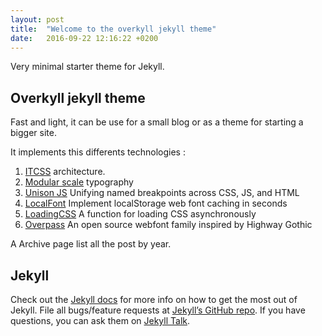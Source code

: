 ```yaml
---
layout: post
title:  "Welcome to the overkyll jekyll theme"
date:   2016-09-22 12:16:22 +0200
---
```


Very minimal starter theme for Jekyll.

## Overkyll jekyll theme ##

Fast and light, it can be use for a small blog or as a theme for starting a bigger site. 

It implements this differents technologies :

 1. [ITCSS][itcss] architecture. 
 2. [Modular scale][modular-scale] typography 
 3. [Unison JS][unison] Unifying named breakpoints across CSS, JS, and HTML
 4. [LocalFont][localFont] Implement localStorage web font caching in seconds
 5. [LoadingCSS][loadingCSS] A function for loading CSS asynchronously
 6. [Overpass][overpass] An open source webfont family inspired by Highway Gothic

A Archive page list all the post by year.

## Jekyll

Check out the [Jekyll docs][jekyll-docs] for more info on how to get the most out of Jekyll. File all bugs/feature requests at [Jekyll’s GitHub repo][jekyll-gh]. If you have questions, you can ask them on [Jekyll Talk][jekyll-talk].

[jekyll-docs]: http://jekyllrb.com/docs/home
[jekyll-gh]:   https://github.com/jekyll/jekyll
[jekyll-talk]: https://talk.jekyllrb.com/
[itcss]: http://itcss.io/
[modular-scale]: http://www.modularscale.com/
[unison]: http://bjork24.github.io/Unison/
[localFont]: https://jaicab.com/localFont/
[loadingCSS]: https://github.com/filamentgroup/loadCSS
[loadingCSS]: https://github.com/filamentgroup/loadCSS
[overpass]: http://overpassfont.org/
